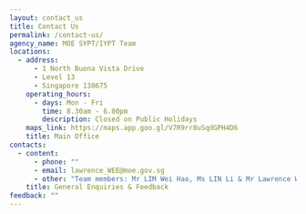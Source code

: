 ```yaml
---
layout: contact_us
title: Contact Us
permalink: /contact-us/
agency_name: MOE SYPT/IYPT Team
locations:
  - address:
      - 1 North Buona Vista Drive
      - Level 13
      - Singapore 138675
    operating_hours:
      - days: Mon - Fri
        time: 8.30am - 6.00pm
        description: Closed on Public Holidays
    maps_link: https://maps.app.goo.gl/V7R9rr8uSqdGPH4D6
    title: Main Office
contacts:
  - content:
      - phone: ""
      - email: lawrence_WEE@moe.gov.sg
      - other: "Team members: Mr LIM Wei Hao, Ms LIN Li & Mr Lawrence WEE"
    title: General Enquiries & Feedback
feedback: ""
---
```

